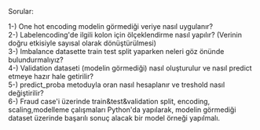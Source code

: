 Sorular:

1-) One hot encoding modelin görmediği veriye nasıl uygulanır?  
2-) Labelencoding'de ilgili kolon için ölçeklendirme nasıl yapılır? (Verinin doğru etkisiyle sayısal olarak dönüştürülmesi)  
3-) Imbalance datasette train test split yaparken neleri göz önünde bulundurmalıyız?  
4-) Validation dataseti (modelin görmediği) nasıl oluşturulur ve nasıl predict etmeye hazır hale getirilir?  
5-) predict_proba metoduyla oran nasıl hesaplanır ve treshold nasıl değiştirilir?  
6-) Fraud case'i üzerinde train&test&validation split, encoding, scaling,modelleme çalışmaları Python'da yapılarak, modelin görmediği dataset üzerinde başarılı sonuç alacak bir model örneği yapılmalı.

